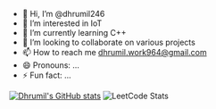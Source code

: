 - 👋 Hi, I’m @dhrumil246
- 👀 I’m interested in IoT
- 🌱 I’m currently learning C++
- 💞️ I’m looking to collaborate on various projects 
- 📫 How to reach me dhrumil.work964@gmail.com
- 😄 Pronouns: ...
- ⚡ Fun fact: ...

<!---
dhrumil246/dhrumil246 is a ✨ special ✨ repository because its `README.md` (this file) appears on your GitHub profile.
You can click the Preview link to take a look at your changes.
--->
[![Dhrumil's GitHub stats](https://github-readme-stats.vercel.app/api?username=dhrumil246)](https://github.com/dhrumil246/github-readme-stats)
![LeetCode Stats](https://leetcard.jacoblin.cool/Dhrumil_Amin?theme=dark&font=Bebas%20Neue&ext=heatmap)
